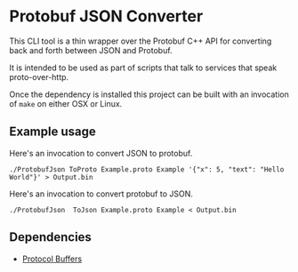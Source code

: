 # Protobuf JSON Converter

This CLI tool is a thin wrapper over the Protobuf C++ API for converting back
and forth between JSON and Protobuf.

It is intended to be used as part of scripts that talk to services that speak
proto-over-http.

Once the dependency is installed this project can be built with an invocation
of `make` on either OSX or Linux.

## Example usage
Here's an invocation to convert JSON to protobuf.

    ./ProtobufJson ToProto Example.proto Example '{"x": 5, "text": "Hello World"}' > Output.bin

Here's an invocation to convert protobuf to JSON.

    ./ProtobufJson  ToJson Example.proto Example < Output.bin

## Dependencies
 * [Protocol Buffers](https://github.com/protocolbuffers/protobuf/blob/master/src/README.md)
